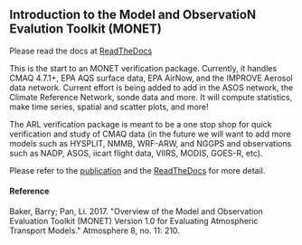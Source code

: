
## Introduction to the Model and ObservatioN Evalution Toolkit (MONET)

Please read the docs at [ReadTheDocs](https://monet-arl.readthedocs.io/en/develop/)

This is the start to an MONET verification package. Currently, it handles CMAQ 4.7.1+, EPA AQS surface data, EPA AirNow, and the IMPROVE Aerosol data network. Current effort is being added to add in the ASOS network, the Climate Reference Network, sonde data and more. It will compute statistics, make time series, spatial and scatter plots, and more!

The ARL verification package is meant to be a one stop shop for quick verification and study of CMAQ data (in the future we will want to add more models such as HYSPLIT, NMMB, WRF-ARW, and NGGPS and observations such as NADP, ASOS, iicart flight data, VIIRS, MODIS, GOES-R, etc).

Please refer to the [publication](http://www.mdpi.com/2073-4433/8/11/210) and the [ReadTheDocs](https://monet-arl.readthedocs.io/en/develop/) for more detail.

#### Reference

Baker, Barry; Pan, Li.	2017. "Overview of the Model and Observation Evaluation Toolkit (MONET) Version 1.0 for Evaluating Atmospheric Transport Models." Atmosphere 8, no. 11: 210.
